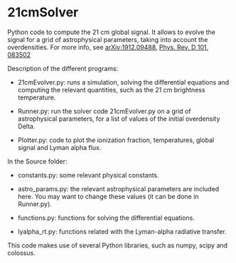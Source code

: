 # 21cmSolver

Python code to compute the 21 cm global signal. It allows to evolve the signal for a grid of astrophysical parameters, taking into account the overdensities.
For more info, see [arXiv:1912.09488](https://arxiv.org/abs/1912.09488), [Phys. Rev. D 101, 083502](https://journals.aps.org/prd/abstract/10.1103/PhysRevD.101.083502)

Description of the different programs:

- 21cmEvolver.py: runs a simulation, solving the differential equations and computing the relevant quantities, such as the 21 cm brightness temperature.

- Runner.py: run the solver code 21cmEvolver.py on a grid of astrophysical parameters, for a list of values of the initial overdensity Delta.

- Plotter.py: code to plot the ionization fraction, temperatures, global signal and Lyman alpha flux.

In the Source folder:

- constants.py: some relevant physical constants.

- astro_params.py: the relevant astrophysical parameters are included here. You may want to change these values (it can be done in Runner.py).

- functions.py: functions for solving the differential equations.

- lyalpha_rt.py: functions related with the Lyman-alpha radiative transfer.

This code makes use of several Python libraries, such as numpy, scipy and colossus.
